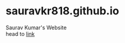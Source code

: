 # sauravkr818.github.io
Saurav Kumar's Website
<br>
head to [link](https://sauravkr818.github.io/website)
